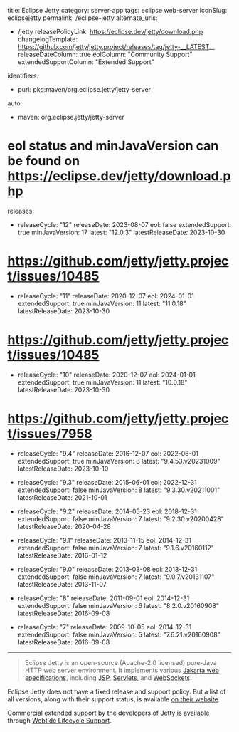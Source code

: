 title: Eclipse Jetty
category: server-app
tags: eclipse web-server
iconSlug: eclipsejetty
permalink: /eclipse-jetty
alternate_urls:
-   /jetty
releasePolicyLink: https://eclipse.dev/jetty/download.php
changelogTemplate: https://github.com/jetty/jetty.project/releases/tag/jetty-__LATEST__
releaseDateColumn: true
eolColumn: "Community Support"
extendedSupportColumn: "Extended Support"

identifiers:
-   purl: pkg:maven/org.eclipse.jetty/jetty-server

auto:
-   maven: org.eclipse.jetty/jetty-server  

# eol status and minJavaVersion can be found on https://eclipse.dev/jetty/download.php
releases:
-   releaseCycle: "12"
    releaseDate: 2023-08-07
    eol: false
    extendedSupport: true
    minJavaVersion: 17
    latest: "12.0.3"
    latestReleaseDate: 2023-10-30

# https://github.com/jetty/jetty.project/issues/10485
-   releaseCycle: "11"
    releaseDate: 2020-12-07
    eol: 2024-01-01
    extendedSupport: true
    minJavaVersion: 11
    latest: "11.0.18"
    latestReleaseDate: 2023-10-30

# https://github.com/jetty/jetty.project/issues/10485
-   releaseCycle: "10"
    releaseDate: 2020-12-07
    eol: 2024-01-01
    extendedSupport: true
    minJavaVersion: 11
    latest: "10.0.18"
    latestReleaseDate: 2023-10-30

# https://github.com/jetty/jetty.project/issues/7958
-   releaseCycle: "9.4"
    releaseDate: 2016-12-07
    eol: 2022-06-01
    extendedSupport: true
    minJavaVersion: 8
    latest: "9.4.53.v20231009"
    latestReleaseDate: 2023-10-10

-   releaseCycle: "9.3"
    releaseDate: 2015-06-01
    eol: 2022-12-31
    extendedSupport: false
    minJavaVersion: 8
    latest: "9.3.30.v20211001"
    latestReleaseDate: 2021-10-01
    
-   releaseCycle: "9.2"
    releaseDate: 2014-05-23
    eol: 2018-12-31
    extendedSupport: false
    minJavaVersion: 7
    latest: "9.2.30.v20200428"
    latestReleaseDate: 2020-04-28

-   releaseCycle: "9.1"
    releaseDate: 2013-11-15
    eol: 2014-12-31
    extendedSupport: false
    minJavaVersion: 7
    latest: "9.1.6.v20160112"
    latestReleaseDate: 2016-01-12

-   releaseCycle: "9.0"
    releaseDate: 2013-03-08
    eol: 2013-12-31
    extendedSupport: false
    minJavaVersion: 7
    latest: "9.0.7.v20131107"
    latestReleaseDate: 2013-11-07

-   releaseCycle: "8"
    releaseDate: 2011-09-01
    eol: 2014-12-31
    extendedSupport: false
    minJavaVersion: 6
    latest: "8.2.0.v20160908"
    latestReleaseDate: 2016-09-08

-   releaseCycle: "7"
    releaseDate: 2009-10-05
    eol: 2014-12-31
    extendedSupport: false
    minJavaVersion: 5
    latest: "7.6.21.v20160908"
    latestReleaseDate: 2016-09-08

---

> Eclipse Jetty is an open-source (Apache-2.0 licensed) pure-Java HTTP web server environment. It
> implements various [Jakarta web specifications](https://projects.eclipse.org/projects/ee4j.jakartaee-platform),
> including [JSP](https://projects.eclipse.org/projects/ee4j.jsp "Jakarta Server Pages"),
> [Servlets](https://projects.eclipse.org/projects/ee4j.servlet "Jakarta Servlet"),
> and [WebSockets](https://projects.eclipse.org/projects/ee4j.websocket "Jakarta WebSocket").

Eclipse Jetty does not have a fixed release and support policy. But a list of all versions, along with their 
support status, is available [on their website](https://eclipse.dev/jetty/download.php).

Commercial extended support by the developers of Jetty is available through [Webtide Lifecycle 
Support](https://webtide.com/).

